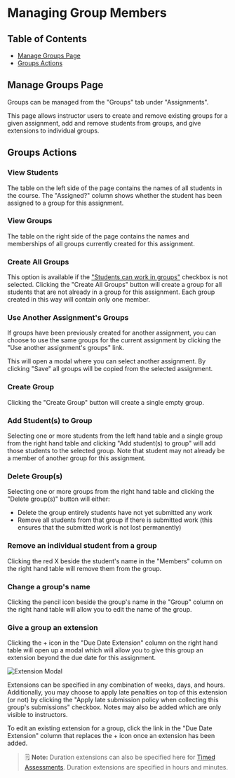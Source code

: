 # Managing Group Members

## Table of Contents

- [Manage Groups Page](#manage-groups-page)
- [Groups Actions](#groups-actions)

## Manage Groups Page

Groups can be managed from the "Groups" tab under "Assignments".

This page allows instructor users to create and remove existing groups for a given assignment, add and remove students from groups, and give extensions to individual groups.

## Groups Actions

### View Students

The table on the left side of the page contains the names of all students in the course. The "Assigned?" column shows whether the student has been assigned to a group for this assignment.

### View Groups

The table on the right side of the page contains the names and memberships of all groups currently created for this assignment.

### Create All Groups

This option is available if the ["Students can work in groups"](Instructor-Guide--Assignments--Setting-Up.md#group-properties) checkbox is not selected. Clicking the "Create All Groups" button will create a group for all students that are not already in a group for this assignment. Each group created in this way will contain only one member.

### Use Another Assignment's Groups

If groups have been previously created for another assignment, you can choose to use the same groups for the current assignment by clicking the "Use another assignment's groups" link.

This will open a modal where you can select another assignment. By clicking "Save" all groups will be copied from the selected assignment.

### Create Group

Clicking the "Create Group" button will create a single empty group.

### Add Student(s) to Group

Selecting one or more students from the left hand table and a single group from the right hand table and clicking "Add student(s) to group" will add those students to the selected group. Note that student may not already be a member of another group for this assignment.

### Delete Group(s)

Selecting one or more groups from the right hand table and clicking the "Delete group(s)" button will either:

- Delete the group entirely students have not yet submitted any work
- Remove all students from that group if there is submitted work (this ensures that the submitted work is not lost permanently)

### Remove an individual student from a group

Clicking the red X beside the student's name in the "Members" column on the right hand table will remove them from the group.

### Change a group's name

Clicking the pencil icon beside the group's name in the "Group" column on the right hand table will allow you to edit the name of the group.

### Give a group an extension

Clicking the + icon in the "Due Date Extension" column on the right hand table will open up a modal which will allow you to give this group an extension beyond the due date for this assignment.

![Extension Modal](images/groups-extension-modal.png)

Extensions can be specified in any combination of weeks, days, and hours. Additionally, you may choose to apply late penalties on top of this extension (or not) by clicking the "Apply late submission policy when collecting this group's submissions" checkbox. Notes may also be added which are only visible to instructors.

To edit an existing extension for a group, click the link in the "Due Date Extension" column that replaces the + icon once an extension has been added.

> :spiral_notepad: **Note:** Duration extensions can also be specified here for [Timed Assessments](Instructor-Guide--Timed-Assessments.md). Duration extensions are specified in hours and minutes.
